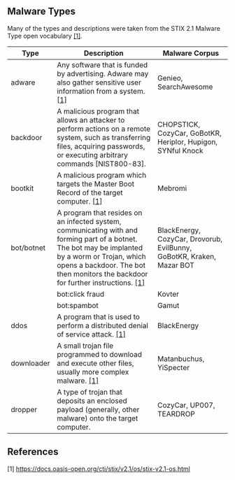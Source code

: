 ## Malware Types
Many of the types and descriptions were taken from the STIX 2.1 Malware Type open vocabulary [[1]](#1).

|Type|Description|Malware Corpus|
|----|-----------|--------------|
|adware|Any software that is funded by advertising. Adware may also gather sensitive user information from a system. [[1]](#1)|Genieo, SearchAwesome|
|backdoor|A malicious program that allows an attacker to perform actions on a remote system, such as transferring files, acquiring passwords, or executing arbitrary commands [NIST800-83].|CHOPSTICK, CozyCar, GoBotKR, Heriplor, Hupigon, SYNful Knock|
|bootkit|A malicious program which targets the Master Boot Record of the target computer. [[1]](#1)|Mebromi|
|bot/botnet|A program that resides on an infected system, communicating with and forming part of a botnet. The bot may be implanted by a worm or Trojan, which opens a backdoor. The bot then monitors the backdoor for further instructions. [[1]](#1)|BlackEnergy, CozyCar, Drovorub, EvilBunny, GoBotKR, Kraken, Mazar BOT| 
||bot:click fraud|Kovter|
||bot:spambot|Gamut|
|ddos|A program that is used to perform a distributed denial of service attack. [[1]](#1)|BlackEnergy|
|downloader|A small trojan file programmed to download and execute other files, usually more complex malware. [[1]](#1)|Matanbuchus, YiSpecter|
|dropper|A type of trojan that deposits an enclosed payload (generally, other malware) onto the target computer.|CozyCar, UP007, TEARDROP|


## References

<a name="1">[1]</a> https://docs.oasis-open.org/cti/stix/v2.1/os/stix-v2.1-os.html
